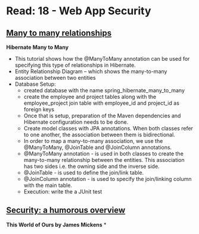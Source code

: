 # Read: 18 - Web App Security

## [Many to many relationships](https://www.baeldung.com/hibernate-many-to-many)
**Hibernate Many to Many**
  * This tutorial shows how the @ManyToMany annotation can be used for specifying this type of relationships in Hibernate.
  * Entity Relationship Diagram – which shows the many-to-many association between two entities 
  * Database Setup:
      - created database with the name spring_hibernate_many_to_many
      - create the employee and project tables along with the employee_project join table with employee_id and project_id as foreign keys
      - Once that is setup, preparation of the Maven dependencies and Hibernate configuration needs to be done.
      - Create model classes with JPA annotations. When both classes refer to one another, the association between them is bidirectional. 
      - In order to map a many-to-many association, we use the @ManyToMany, @JoinTable and @JoinColumn annotations.
      - @ManyToMany annotation - is used in both classes to create the many-to-many relationship between the entities. This association has two sides i.e. the owning side and the inverse side.
      - @JoinTable - is used to define the join/link table. 
      - @JoinColumn annotation - is used to specify the join/linking column with the main table. 
      - Execution: write the a JUnit test

## [Security: a humorous overview](http://scholar.harvard.edu/files/mickens/files/thisworldofours.pdf)
**This World of Ours by James Mickens**
  * 